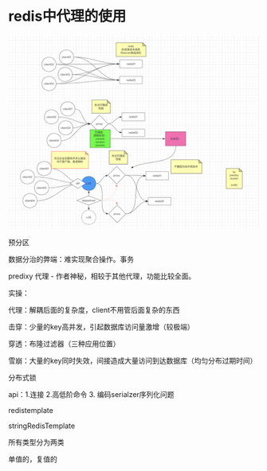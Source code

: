 # 

# redis中代理的使用

![](https://raw.githubusercontent.com/SeaSoonKeun/Picture/main/Blog_Pic/20210501015951.png)



预分区



数据分治的弊端：难实现聚合操作。事务



predixy 代理 - 作者神秘，相较于其他代理，功能比较全面。





实操：

代理：解耦后面的复杂度，client不用管后面复杂的东西



击穿：少量的key高并发，引起数据库访问量激增（较极端）

穿透：布隆过滤器（三种应用位置）

雪崩：大量的key同时失效，间接造成大量访问到达数据库（均匀分布过期时间）



分布式锁



api：1.连接 2.高低阶命令 3. 编码serialzer序列化问题

redistemplate

stringRedisTemplate



所有类型分为两类

单值的，复值的


